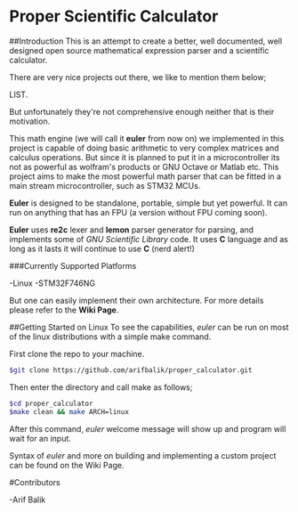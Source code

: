 # Proper Scientific Calculator

##Introduction
This is an attempt to create a better, well documented, well designed open source mathematical expression parser and a scientific calculator.

There are very nice projects out there, we like to mention them below;

LIST.

But unfortunately they're not comprehensive enough neither that is their motivation.

This math engine (we will call it **euler** from now on) we implemented in this project is capable of doing basic arithmetic to very complex matrices and calculus operations. But since it is planned to put it in a microcontroller its not as powerful as wolfram's products or GNU Octave or Matlab etc. This project aims to make the most powerful math parser that can be fitted in a main stream microcontroller, such as STM32 MCUs.

**Euler** is designed to be standalone, portable, simple but yet powerful. It can run on anything that has an FPU (a version without FPU coming soon).

**Euler** uses **re2c** lexer and **lemon** parser generator for parsing, and implements some of *GNU Scientific Library* code. It uses **C** language and as long as it lasts it will continue to use **C** (nerd alert!)

###Currently Supported Platforms

-Linux
-STM32F746NG

But one can easily implement their own architecture. For more details please refer to the **Wiki Page**.

##Getting Started on Linux
To see the capabilities, _euler_ can be run on most of the linux distributions with a simple make command.

First clone the repo to your machine.

```bash
$git clone https://github.com/arifbalik/proper_calculator.git
```

Then enter the directory and call make as follows;

```bash
$cd proper_calculator
$make clean && make ARCH=linux
```

After this command, _euler_ welcome message will show up and program will wait for an input.

Syntax of _euler_ and more on building and implementing a custom project can be found on the Wiki Page.

#Contributors

-Arif Balik
